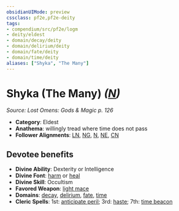 ```yaml
---
obsidianUIMode: preview
cssclass: pf2e,pf2e-deity
tags:
- compendium/src/pf2e/logm
- deity/eldest
- domain/decay/deity
- domain/delirium/deity
- domain/fate/deity
- domain/time/deity
aliases: ["Shyka", "The Many"]
---
```

# Shyka (The Many) *([N](rules/traits/n-b1.md "Neutral Alignment Trait"))*  
*Source: Lost Omens: Gods & Magic p. 126*  

- **Category**: Eldest
- **Anathema**: willingly tread where time does not pass
- **Follower Alignments**: [LN](rules/traits/ln-b1.md "Lawful Neutral Alignment Trait"), [NG](rules/traits/ng-b1.md "Neutral Good Alignment Trait"), [N](rules/traits/n-b1.md "Neutral Alignment Trait"), [NE](rules/traits/ne-b1.md "Neutral Evil Alignment Trait"), [CN](rules/traits/cn-b1.md "Chaotic Neutral Alignment Trait")

## Devotee benefits

- **Divine Ability**: Dexterity or Intelligence
- **Divine Font**: [harm](harm.md) or [heal](heal.md)
- **Divine Skill**: Occultism
- **Favored Weapon**: [light mace](light-mace.md)
- **Domains**: [decay](Reference/Compendium/Setting/domains.md#Decay), [delirium](Reference/Compendium/Setting/domains.md#Delirium), [fate](Reference/Compendium/Setting/domains.md#Fate), [time](Reference/Compendium/Setting/domains.md#Time)
- **Cleric Spells**: 1st: [anticipate peril](anticipate-peril-logm.md); 3rd: [haste](haste.md); 7th: [time beacon](time-beacon-logm.md)